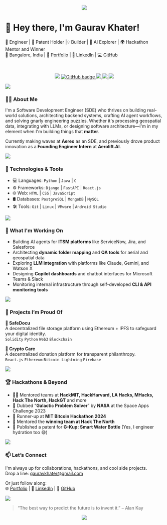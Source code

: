 <p align="center">
     <img src="https://capsule-render.vercel.app/api?type=waving&color=gradient&height=100&section=header"/>
</p>

# 👋 Hey there, I'm Gaurav Khater!

🧠 Engineer | 🚀 Patent Holder |💡 Builder | 🤖 AI Explorer | 🌍 Hackathon Mentor and Winner <br>
📍 Bangalore, India | 🔗 [Portfolio](https://gaurav-portfolio-mu.vercel.app/) | 🧠 [LinkedIn](https://www.linkedin.com/in/gaurav-khater-882b97203) | 💻 [GitHub](https://github.com/theBatman07)

<br>
<p align="center">
<!--   <a>
    <img src="https://komarev.com/ghpvc/?username=theBatman07&style=for-the-badge">
</a> -->
   <img src="https://komarev.com/ghpvc/?username=theBatman07&style=for-the-badge">
  <a href="https://github.com/theBatman07?tab=followers">
    <img src="https://img.shields.io/github/followers/theBatman07?label=Followers&logo=GitHub&style=for-the-badge" alt="GitHub badge" />
  </a>
  
 <a href="https://www.linkedin.com/in/gauravkhater">
  <img src="https://img.shields.io/badge/LinkedIn-0077B5?style=for-the-badge&logo=linkedin&logoColor=white" /> 
  </a>
  <a href="https://www.instagram.com/g.khater7/">
    <img src="https://img.shields.io/badge/Instagram-E4405F?style=for-the-badge&logo=instagram&logoColor=white" />
  </a>
  
  <a href="https://api.whatsapp.com/send?phone=8240373360&text=Hi%2C%20how%20may%20I%20assist%20you%3F">
    <img src="https://img.shields.io/badge/WhatsApp-25D366?style=for-the-badge&logo=whatsapp&logoColor=white" />
  </a>
  
 <!--  <a href="http://twitter.com/@GauravKhater">
    <img src="https://img.shields.io/badge/Twitter-1DA1F2?style=for-the-badge&logo=twitter&logoColor=white" />
  </a> -->
              
</p>
<a href=""><img src="https://user-images.githubusercontent.com/73097560/115834477-dbab4500-a447-11eb-908a-139a6edaec5c.gif"></a>


### 👨‍💻 About Me

I'm a Software Development Engineer (SDE) who thrives on building real-world solutions, architecting backend systems, crafting AI agent workflows, and solving gnarly engineering puzzles. Whether it's processing geospatial data, integrating with LLMs, or designing software architecture—I'm in my element when I'm building things that **matter**.

Currently making waves at **Aereo** as an SDE, and previously drove product innovation as a **Founding Engineer Intern** at **Aerolift.AI**.

<a href=""><img src="https://user-images.githubusercontent.com/73097560/115834477-dbab4500-a447-11eb-908a-139a6edaec5c.gif"></a>

### 🔧 Technologies & Tools

- 💻 Languages: `Python` | `Java` | `C`
- ⚙️ Frameworks: `Django` | `FastAPI` | `React.js`
- 🌐 Web: `HTML` | `CSS` | `JavaScript`
- 🛢️ Databases: `PostgreSQL` | `MongoDB` | `MySQL`
- 🛠️ Tools: `Git` | `Linux` | `VMware` | `Android Studio`

<a href=""><img src="https://user-images.githubusercontent.com/73097560/115834477-dbab4500-a447-11eb-908a-139a6edaec5c.gif"></a>

### 🧠 What I'm Working On

- Building AI agents for **ITSM platforms** like ServiceNow, Jira, and Salesforce  
- Architecting **dynamic folder mapping** and **QA tools** for aerial and geospatial data  
- Exploring **LLM integration** with platforms like Claude, Gemini, and Watson X  
- Designing **Copilot dashboards** and chatbot interfaces for Microsoft Teams & Slack  
- Monitoring internal infrastructure through self-developed **CLI & API monitoring tools**

<a href=""><img src="https://user-images.githubusercontent.com/73097560/115834477-dbab4500-a447-11eb-908a-139a6edaec5c.gif"></a>

### 🚀 Projects I’m Proud Of

**🧾 SafeDocu**  
A decentralized file storage platform using Ethereum + IPFS to safeguard your digital identity.  
`Solidity` `Python` `Web3` `Blockchain`

**💸 Crypto Care**  
A decentralized donation platform for transparent philanthropy.  
`React.js` `Ethereum` `Bitcoin Lightning` `Firebase`

<a href=""><img src="https://user-images.githubusercontent.com/73097560/115834477-dbab4500-a447-11eb-908a-139a6edaec5c.gif"></a>

### 🏆 Hackathons & Beyond

- 👨‍🏫 Mentored teams at **HackMIT, HackHarvard, LA Hacks, MHacks, Hack The North, HackGT** and more  
- 🧠 Dubbed “**Galactic Problem Solver**” by **NASA** at the Space Apps Challenge 2023  
- 🥈 Runner-up at **MIT Bitcoin Hackathon 2024**  
- 🥇 Mentored the **winning team at Hack The North**  
- 🚀 Published a patent for **G-Kup: Smart Water Bottle** (Yes, I engineer hydration too 😄)

<a href=""><img src="https://user-images.githubusercontent.com/73097560/115834477-dbab4500-a447-11eb-908a-139a6edaec5c.gif"></a>

### 📫 Let’s Connect

I'm always up for collaborations, hackathons, and cool side projects.  
Drop a line: gauravkhater@gmail.com 

Or just follow along:  
🌐 [Portfolio](https://gaurav-portfolio-mu.vercel.app/) | 💼 [LinkedIn](https://www.linkedin.com/in/gaurav-khater-882b97203) | 🧪 [GitHub](https://github.com/theBatman07)

<a href=""><img src="https://user-images.githubusercontent.com/73097560/115834477-dbab4500-a447-11eb-908a-139a6edaec5c.gif"></a>

> “The best way to predict the future is to invent it.” – Alan Kay


<p align="center">
     <img src="https://capsule-render.vercel.app/api?type=waving&color=gradient&height=100&section=footer"/>
</p>
